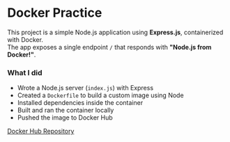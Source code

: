 # Docker Practice

This project is a simple Node.js application using **Express.js**, containerized with Docker.  
The app exposes a single endpoint `/` that responds with **"Node.js from Docker!"**.  

### What I did
- Wrote a Node.js server (`index.js`) with Express  
- Created a `Dockerfile` to build a custom image using Node  
- Installed dependencies inside the container  
- Built and ran the container locally  
- Pushed the image to Docker Hub  

[Docker Hub Repository](https://hub.docker.com/repository/docker/abdu1rafay/docker-practice/general)
